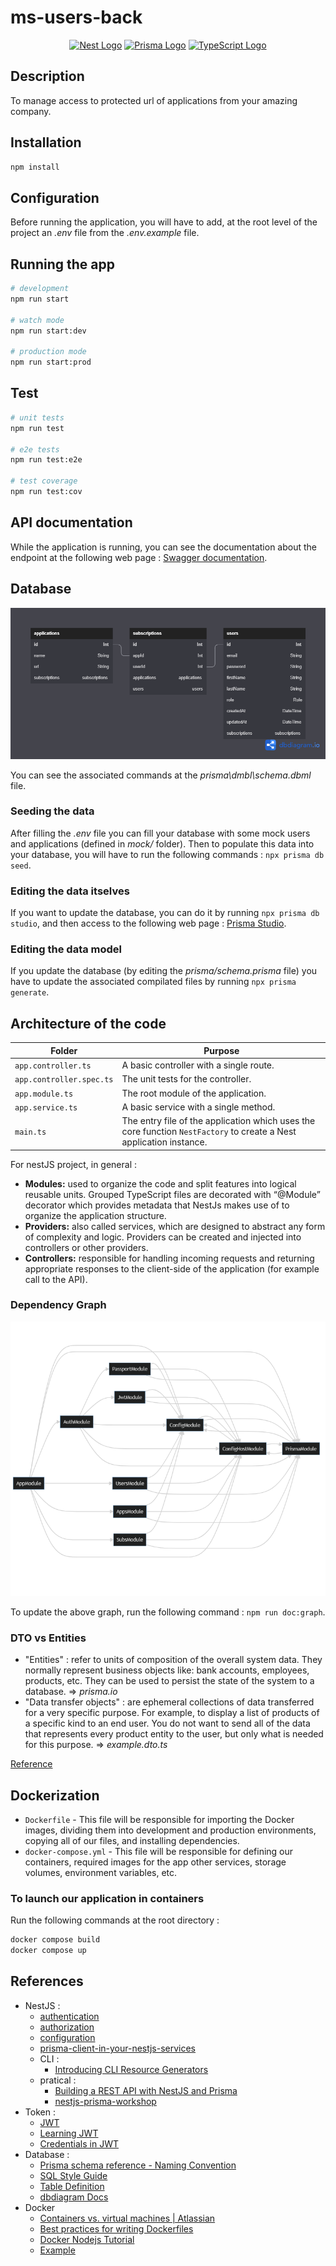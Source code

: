 # ms-users-back

<p align="center">
  <a href="http://nestjs.com/" target="blank"><img src="https://nestjs.com/img/logo-small.svg" width="100" alt="Nest Logo" /></a>
  <a href="https://www.prisma.io/" target="blank"><img src="https://website-v9.vercel.app/logo-dark.svg" width="100" alt="Prisma Logo" /></a>
  <a href="https://www.typescriptlang.org/" target="blank"><img src="https://static.npmjs.com/255a118f56f5346b97e56325a1217a16.svg" width="100" alt="TypeScript Logo" /></a>
</p>

## Description

To manage access to protected url of applications from your amazing company.

## Installation

```bash
npm install
```

## Configuration

Before running the application, you will have to add, at the root level of the project an _.env_ file from the _.env.example_ file.

## Running the app

```bash
# development
npm run start

# watch mode
npm run start:dev

# production mode
npm run start:prod
```

## Test

```bash
# unit tests
npm run test

# e2e tests
npm run test:e2e

# test coverage
npm run test:cov
```

## API documentation

While the application is running, you can see the documentation about the endpoint at the following web page : [Swagger documentation](http://localhost:3000/api).

## Database

![ms-users](README.assets/ms-users.png)

You can see the associated commands at the _prisma\dmbl\schema.dbml_ file.

### Seeding the data

After filling the _.env_ file you can fill your database with some mock users and applications (defined in _mock/_ folder). Then to populate this data into your database, you will have to run the following commands : `npx prisma db seed`.

### Editing the data itselves

If you want to update the database, you can do it by running `npx prisma db studio`, and then access to the following web page : [Prisma Studio](http://localhost:5555/).

### Editing the data model

If you update the database (by editing the _prisma/schema.prisma_ file) you have to update the associated compilated files by running `npx prisma generate`.

## Architecture of the code

| Folder                   | Purpose                                                                                                             |
| ------------------------ | ------------------------------------------------------------------------------------------------------------------- |
| `app.controller.ts`      | A basic controller with a single route.                                                                             |
| `app.controller.spec.ts` | The unit tests for the controller.                                                                                  |
| `app.module.ts`          | The root module of the application.                                                                                 |
| `app.service.ts`         | A basic service with a single method.                                                                               |
| `main.ts`                | The entry file of the application which uses the core function `NestFactory` to create a Nest application instance. |

For nestJS project, in general :

- **Modules:** used to organize the code and split features into logical reusable units. Grouped TypeScript files are decorated with “@Module” decorator which provides metadata that NestJs makes use of to organize the application structure.
- **Providers:** also called services, which are designed to abstract any form of complexity and logic. Providers can be created and injected into controllers or other providers.
- **Controllers:** responsible for handling incoming requests and returning appropriate responses to the client-side of the application (for example call to the API).

### Dependency Graph

![Dependency Graph](README.assets/deps-graph.png)

To update the above graph, run the following command : `npm run doc:graph`.

### DTO vs Entities

- "Entities" : refer to units of composition of the overall system data. They normally represent business objects like: bank accounts, employees, products, etc. They can be used to persist the state of the system to a database. => _prisma.io_
- "Data transfer objects" : are ephemeral collections of data transferred for a very specific purpose. For example, to display a list of products of a specific kind to an end user. You do not want to send all of the data that represents every product entity to the user, but only what is needed for this purpose. => _example.dto.ts_

[Reference](https://stackoverflow.com/a/65415693)

## Dockerization

- `Dockerfile` - This file will be responsible for importing the Docker images, dividing them into development and production environments, copying all of our files, and installing dependencies.
- `docker-compose.yml` - This file will be responsible for defining our containers, required images for the app other services, storage volumes, environment variables, etc.

### To launch our application in containers

Run the following commands at the root directory :

```bash
docker compose build
docker compose up
```

## References

- NestJS :
  - [authentication](https://docs.nestjs.com/security/authentication)
  - [authorization](https://docs.nestjs.com/security/authorization)
  - [configuration](https://docs.nestjs.com/techniques/configuration)
  - [prisma-client-in-your-nestjs-services](https://docs.nestjs.com/recipes/prisma#use-prisma-client-in-your-nestjs-services)
  - CLI :
    - [Introducing CLI Resource Generators](https://trilon.io/blog/introducing-cli-generators-crud-api-in-1-minute#Introduction-to-CLI-Generators)
  - pratical :
    - [Building a REST API with NestJS and Prisma](https://www.notion.so/marcjulian/Building-a-REST-API-with-NestJS-and-Prisma-8296846a0fc54ac0b445ae9364805669)
    - [nestjs-prisma-workshop](https://github.com/marcjulian/nestjs-prisma-workshop)
- Token :
  - [JWT](https://jwt.io/)
  - [Learning JWT](https://github.com/dwyl/learn-json-web-tokens)
  - [Credentials in JWT](https://stackoverflow.com/questions/42652695/is-it-ok-to-store-user-credentials-in-the-jwt/42652851#42652851)
- Database :
  - [Prisma schema reference - Naming Convention](https://www.prisma.io/docs/reference/api-reference/prisma-schema-reference#naming-conventions)
  - [SQL Style Guide](https://www.sqlstyle.guide)
  - [Table Definition](https://www.dbml.org/docs/#table-definition)
  - [dbdiagram Docs](https://dbdiagram.io/docs/)
- Docker
  - [Containers vs. virtual machines | Atlassian](https://www.atlassian.com/en/continuous-delivery/microservices/containers)
  - [Best practices for writing Dockerfiles](https://docs.docker.com/develop/develop-images/dockerfile_best-practices/)
  - [Docker Nodejs Tutorial](https://docs.docker.com/language/nodejs/)
  - [Example](https://github.com/notiz-dev/nestjs-prisma/blob/main/schematics/nestjs-prisma/templates/docker/common/Dockerfile)

